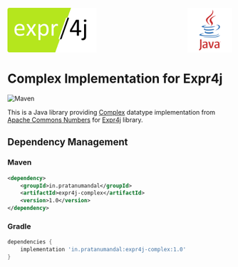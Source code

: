 <p>
    <img src="https://raw.githubusercontent.com/expr4j/expr4j/main/images/expr4j-rounded.png" height="100px">
    <img src="https://raw.githubusercontent.com/expr4j/expr4j/main/images/java.png" height="100px" align="right">
</p>

# Complex Implementation for Expr4j

![Maven](https://github.com/expr4j/expr4j-complex/actions/workflows/maven.yml/badge.svg)

This is a Java library providing [Complex](https://commons.apache.org/proper/commons-numbers/commons-numbers-complex/javadocs/api-1.1/org/apache/commons/numbers/complex/Complex.html) datatype implementation from [Apache Commons Numbers](https://commons.apache.org/proper/commons-numbers/commons-numbers-complex/) for [Expr4j](https://github.com/expr4j/expr4j) library.

## Dependency Management

### Maven
```xml
<dependency>
    <groupId>in.pratanumandal</groupId>
    <artifactId>expr4j-complex</artifactId>
    <version>1.0</version>
</dependency>
```

### Gradle
```gradle
dependencies {
    implementation 'in.pratanumandal:expr4j-complex:1.0'
}
```
